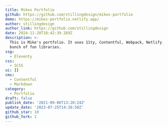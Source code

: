 ```yaml
---
title: Mikes Portfolio
github: https://github.com/stillingdesign/mikes-portfolio
demo: https://mikes-portfolio.netlify.app/
author: stillingdesign
author_link: https://github.com/stillingdesign
date: 2024-11-28T18:42:39.269Z
description: >-
  This is Mike's portfolio. It uses 11ty, Contentful, Webpack, Netlify, and a
  bunch of fun libraries.
ssg:
  - Eleventy
css:
  - SCSS
ui: []
cms:
  - Contentful
  - Markdown
category:
  - Portfolio
draft: false
publish_date: '2021-09-06T13:20:24Z'
update_date: '2023-07-25T14:26:50Z'
github_star: 10
github_fork: 1
---
```

